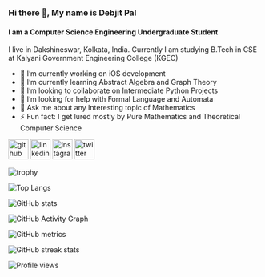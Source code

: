 ### Hi there 👋, My name is Debjit Pal
#### I am a Computer Science Engineering Undergraduate Student
I live in Dakshineswar, Kolkata, India.
Currently I am studying B.Tech in CSE at Kalyani Government Engineering College (KGEC)

- 🔭 I’m currently working on iOS development 
- 🌱 I’m currently learning Abstract Algebra and Graph Theory 
- 👯 I’m looking to collaborate on Intermediate Python Projects 
- 🤔 I’m looking for help with Formal Language and Automata 
- 💬 Ask me about any Interesting topic of Mathematics 
- ⚡ Fun fact: I get lured mostly by Pure Mathematics and Theoretical Computer Science 


[<img src='https://cdn.jsdelivr.net/npm/simple-icons@3.0.1/icons/github.svg' alt='github' height='40'>](https://github.com/debjitpal5040)  [<img src='https://cdn.jsdelivr.net/npm/simple-icons@3.0.1/icons/linkedin.svg' alt='linkedin' height='40'>](https://www.linkedin.com/in/debjit-pal-539214192/)  [<img src='https://cdn.jsdelivr.net/npm/simple-icons@3.0.1/icons/instagram.svg' alt='instagram' height='40'>](https://www.instagram.com/debjitpal5040/)  [<img src='https://cdn.jsdelivr.net/npm/simple-icons@3.0.1/icons/twitter.svg' alt='twitter' height='40'>](https://twitter.com/debjitpal5040)  

![trophy](https://github-profile-trophy.vercel.app/?username=debjitpal5040)

![Top Langs](https://github-readme-stats.vercel.app/api/top-langs/?username=debjitpal5040&theme=radical&layout=compact)

![GitHub stats](https://github-readme-stats.vercel.app/api?username=debjitpal5040&show_icons=true&theme=radical)  

![GitHub Activity Graph](https://activity-graph.herokuapp.com/graph?username=debjitpal5040)  

![GitHub metrics](https://metrics.lecoq.io/debjitpal5040)  

![GitHub streak stats](https://github-readme-streak-stats.herokuapp.com/?user=debjitpal5040&theme=radical)  

![Profile views](https://gpvc.arturio.dev/debjitpal5040)  
